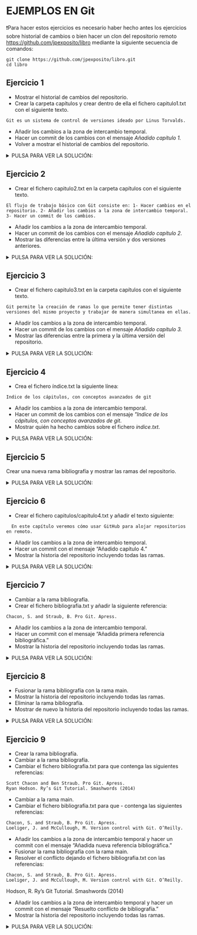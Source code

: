 # EJEMPLOS EN Git

❗️Para hacer estos ejercicios es necesario haber hecho antes los ejercicios sobre historial de cambios o bien hacer un clon del repositorio remoto https://github.com/jpexposito/libro mediante la siguiente secuencia de comandos:
```console
git clone https://github.com/jpexposito/libro.git
cd libro
```

## Ejercicio 1

- Mostrar el historial de cambios del repositorio.
- Crear la carpeta capítulos y crear dentro de ella el fichero capitulo1.txt con el siguiente texto.

```console
Git es un sistema de control de versiones ideado por Linus Torvalds.
```
- Añadir los cambios a la zona de intercambio temporal.
- Hacer un commit de los cambios con el mensaje _Añadido capítulo 1._
- Volver a mostrar el historial de cambios del repositorio.

<details>
  <summary>PULSA PARA VER LA SOLUCIÓN:</summary>

 ```console
 > git log
 > mkdir capitulos
 > cat > capitulos/capitulo1.txt
 Git es un sistema de control de versiones ideado por Linus Torvalds.
 Ctrl+D
 > git add .
 > git commit -m "Añadido capítulo 1."
 > git log
 ```

</details>

## Ejercicio 2

 - Crear el fichero capitulo2.txt en la carpeta capítulos con el siguiente texto.

```console
El flujo de trabajo básico con Git consiste en: 1- Hacer cambios en el repositorio. 2- Añadir los cambios a la zona de intercambio temporal. 3- Hacer un commit de los cambios.
```

 - Añadir los cambios a la zona de intercambio temporal.
 - Hacer un commit de los cambios con el mensaje _Añadido capítulo 2._
 - Mostrar las diferencias entre la última versión y dos versiones anteriores.

<details>
  <summary>PULSA PARA VER LA SOLUCIÓN:</summary>

```console
 > cat > capitulos/capitulo2.txt
 El flujo de trabajo básico con Git consiste en:
 1- Hacer cambios en el repositorio.
 2- Añadir los cambios a la zona de intercambio temporal.
 3- Hacer un commit de los cambios.
 Ctrl+D
 > git add .
 > git commit -m "Añadido capítulo 2."
 > git diff HEAD~2..HEAD
```

</details>

## Ejercicio 3

 - Crear el fichero capitulo3.txt en la carpeta capítulos con el siguiente texto.

```console
Git permite la creación de ramas lo que permite tener distintas versiones del mismo proyecto y trabajar de manera simultanea en ellas.
```

 - Añadir los cambios a la zona de intercambio temporal.
 - Hacer un commit de los cambios con el mensaje _Añadido capítulo 3._
 - Mostrar las diferencias entre la primera y la última versión del repositorio.

<details>
  <summary>PULSA PARA VER LA SOLUCIÓN:</summary>

```console
 > cat > capitulos/capitulo3.txt
 Git permite la creación de ramas lo que permite tener distintas versiones del mismo proyecto y trabajar de manera simultanea en ellas.
 Ctrl+D
 > git add .
 > git commit -m "Añadido capítulo 3."
 > git log
 > git diff <codigo hash de la primera version>..HEAD
```

</details>

## Ejercicio 4

- Crea el fichero índice.txt la siguiente línea:
```console
Indice de los cápitulos, con conceptos avanzados de git
```
- Añadir los cambios a la zona de intercambio temporal.
- Hacer un commit de los cambios con el mensaje _"Indice de los cápitulos, con conceptos avanzados de git_.
- Mostrar quién ha hecho cambios sobre el fichero _indice.txt_.

<details>
  <summary>PULSA PARA VER LA SOLUCIÓN:</summary>

```console
 > cat > indice.txt
 > git add .
 > git commit -m "Se crea el indice."
 > echo "Indice de los cápitulos, con conceptos avanzados de git" >> indice.txt
 > git add .
 > git commit -m "Añadido el índice ."
 > git annotate indice.txt
 ```

</details>

## Ejercicio 5

Crear una nueva rama bibliografía y mostrar las ramas del repositorio.

<details>
  <summary>PULSA PARA VER LA SOLUCIÓN:</summary>

```console
  git branch bibliografia
  > git branch -av
```

</details>


## Ejercicio 6

 - Crear el fichero capitulos/capitulo4.txt y añadir el texto siguiente:

```console
  En este capítulo veremos cómo usar GitHub para alojar repositorios en remoto.
```

 - Añadir los cambios a la zona de intercambio temporal.
 - Hacer un commit con el mensaje “Añadido capítulo 4.”
 - Mostrar la historia del repositorio incluyendo todas las ramas.

<details>
 <summary>PULSA PARA VER LA SOLUCIÓN:</summary>

```console
> cat > capitulos/capitulo4.txt
En este capítulo veremos cómo usar GitHub para alojar repositorios en remoto.
Ctrl+D
> git add .
> git commit -m "Añadido capítulo 4."
> git log --graph --all --oneline
```

</details>

## Ejercicio 7

 - Cambiar a la rama bibliografía.
 - Crear el fichero bibliografia.txt y añadir la siguiente referencia:
```console
Chacon, S. and Straub, B. Pro Git. Apress.
```
 - Añadir los cambios a la zona de intercambio temporal.
 - Hacer un commit con el mensaje “Añadida primera referencia bibliográfica.”
 - Mostrar la historia del repositorio incluyendo todas las ramas.

<details>
  <summary>PULSA PARA VER LA SOLUCIÓN:</summary>

```console
 > git checkout bibliografia
 > cat > bibliografia.txt
 - Chacon, S. and Straub, B. Pro Git. Apress.
 Ctrl+D
 > git add .
 > git commit -m "Añadida primera referencia bibliográfica."
 > git log --graph --all --oneline
```

 </details>

## Ejercicio 8

 - Fusionar la rama bibliografía con la rama main.
 - Mostrar la historia del repositorio incluyendo todas las ramas.
 - Eliminar la rama bibliografía.
 - Mostrar de nuevo la historia del repositorio incluyendo todas las ramas.

<details>
  <summary>PULSA PARA VER LA SOLUCIÓN:</summary>

 ```console
 > git checkout main
> git merge bibliografia
> git log --graph --all --oneline
> git branch -d bibliografia
> git log --graph --all --oneline
 ```

 </details>

## Ejercicio 9
 - Crear la rama bibliografía.
 - Cambiar a la rama bibliografía.
 - Cambiar el fichero bibliografia.txt para que contenga las siguientes referencias:
```cosole
Scott Chacon and Ben Straub. Pro Git. Apress.
Ryan Hodson. Ry’s Git Tutorial. Smashwords (2014)
```
 - Cambiar a la rama main.
 - Cambiar el fichero bibliografia.txt para que  - contenga las siguientes referencias:
```console
Chacon, S. and Straub, B. Pro Git. Apress.
Loeliger, J. and McCullough, M. Version control with Git. O’Reilly.
```
 - Añadir los cambios a la zona de intercambio temporal y hacer un commit con el mensaje “Añadida nueva referencia bibliográfica.”
 - Fusionar la rama bibliografía con la rama main.
 - Resolver el conflicto dejando el fichero bibliografia.txt con las referencias:
```console
Chacon, S. and Straub, B. Pro Git. Apress.
Loeliger, J. and McCullough, M. Version control with Git. O’Reilly.
```
Hodson, R. Ry’s Git Tutorial. Smashwords (2014)
 - Añadir los cambios a la zona de intercambio temporal y hacer un commit con el mensaje “Resuelto conflicto de bibliografía.”
 - Mostrar la historia del repositorio incluyendo todas las ramas.

<details>
  <summary>PULSA PARA VER LA SOLUCIÓN:</summary>

 ```console
 > git branch bibliografia
 > git checkout bibliografia
 > cat > bibliografia.txt
 - Scott Chacon and Ben Straub. Pro Git. Apress.
 - Ryan Hodson. Ry's Git Tutorial. Smashwords (2014)
 Ctrl+D
 > git commit -a -m "Añadida nueva referencia bibliográfica."
 > git checkout main
 > cat > bibliografia.txt
 - Chacon, S. and Straub, B. Pro Git. Apress.
 - Loeliger, J. and McCullough, M. Version control with Git. O'Reilly.
 Ctrl+D
 > git commit -a -m "Añadida nueva referencia bibliográfica."
 > git merge bibliografia
 > git nano bibliografia
 # Hacer los cambios indicados en el fichero
 > git commit -a -m "Solucionado conflicto bibliografía."
 > git log --graph --all --oneline
 ```

 </details>
